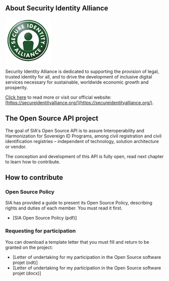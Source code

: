 ## About Security Identity Alliance

![SIA Logo](/images/sia_logo.png)

Security Identity Alliance is dedicated to supporting the provision of legal, trusted identity for all, and to drive the development of inclusive digital services necessary for sustainable, worldwide economic growth and prosperity.

[Click here](/OURMISSION.html) to read more or visit our official website: [https://secureidentityalliance.org/](https://secureidentityalliance.org/).

## The Open Source API project

The goal of SIA's Open Source API is to assure Interoperability and Harmonization for Sovereign ID Programs, among civil registration and civil identification registries – independent of technology, solution architecture or vendor.

The conception and development of this API is fully open, read next chapter to learn how to contribute.

## How to contribute

### Open Source Policy

SIA has provided a guide to present its Open Source Policy, describing rights and duties of each member. You must read it first.
* [SIA Open Source Policy (pdf)]

### Requesting for participation

You can download a template letter that you must fill and return to be granted on the project:
* [Letter of undertaking for my participation in the Open Source software projet (odt)]
* [Letter of undertaking for my participation in the Open Source software projet (docx)]
